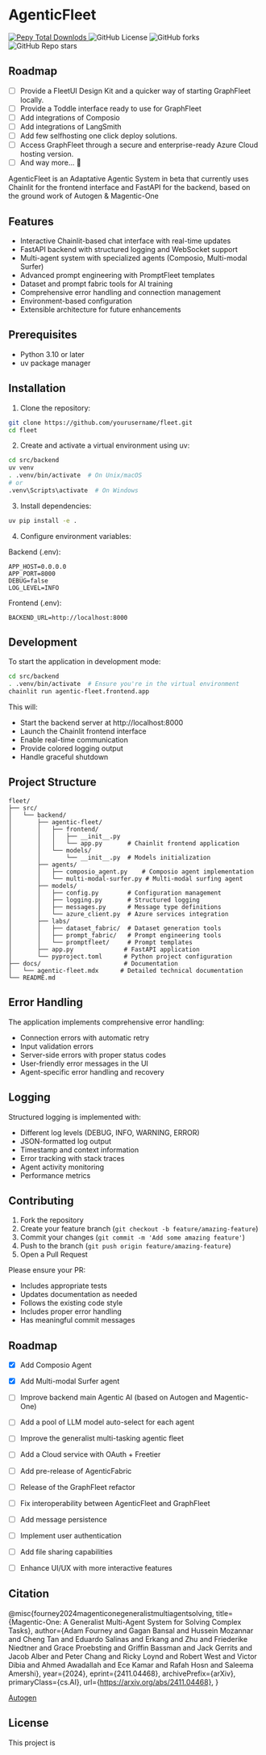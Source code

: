 # AgenticFleet
<div align="left">
<a href="https://pypi.org/project/agentic-fleet/">
   <img alt="Pepy Total Downlods" src="https://img.shields.io/pepy/dt/agentic-fleet">
   </a>
   <img alt="GitHub License" src="https://img.shields.io/github/license/qredence/agentic-fleet">
   <img alt="GitHub forks" src="https://img.shields.io/github/forks/qredence/agentic-fleet">
   <img alt="GitHub Repo stars" src="https://img.shields.io/github/stars/qredence/agentic-fleet">

</div>





## Roadmap

- [ ] Provide a FleetUI Design Kit and a quicker way of starting GraphFleet locally.
- [ ] Provide a Toddle interface ready to use for GraphFleet
- [ ] Add integrations of Composio
- [ ] Add integrations of LangSmith
- [ ] Add few selfhosting  one click deploy solutions.
- [ ] Access GraphFleet through a secure and enterprise-ready Azure Cloud hosting version.
- [ ] And way more... 👀

AgenticFleet is an Adaptative Agentic System in beta that currently  uses Chainlit for the frontend interface and FastAPI for the backend, based on the ground work of Autogen & Magentic-One

## Features

- Interactive Chainlit-based chat interface with real-time updates
- FastAPI backend with structured logging and WebSocket support
- Multi-agent system with specialized agents (Composio, Multi-modal Surfer)
- Advanced prompt engineering with PromptFleet templates
- Dataset and prompt fabric tools for AI training
- Comprehensive error handling and connection management
- Environment-based configuration
- Extensible architecture for future enhancements

## Prerequisites

- Python 3.10 or later
- uv package manager

## Installation

1. Clone the repository:
```bash
git clone https://github.com/yourusername/fleet.git
cd fleet
```

2. Create and activate a virtual environment using uv:
```bash
cd src/backend
uv venv
. .venv/bin/activate  # On Unix/macOS
# or
.venv\Scripts\activate  # On Windows
```

3. Install dependencies:
```bash
uv pip install -e .
```

4. Configure environment variables:

Backend (.env):
```env
APP_HOST=0.0.0.0
APP_PORT=8000
DEBUG=false
LOG_LEVEL=INFO
```

Frontend (.env):
```env
BACKEND_URL=http://localhost:8000
```

## Development

To start the application in development mode:

```bash
cd src/backend
. .venv/bin/activate  # Ensure you're in the virtual environment
chainlit run agentic-fleet.frontend.app
```

This will:
- Start the backend server at http://localhost:8000
- Launch the Chainlit frontend interface
- Enable real-time communication
- Provide colored logging output
- Handle graceful shutdown

## Project Structure

```
fleet/
├── src/
│   └── backend/
│       ├── agentic-fleet/
│       │   ├── frontend/
│       │   │   ├── __init__.py
│       │   │   └── app.py       # Chainlit frontend application
│       │   └── models/
│       │       └── __init__.py  # Models initialization
│       ├── agents/
│       │   ├── composio_agent.py    # Composio agent implementation
│       │   └── multi-modal-surfer.py # Multi-modal surfing agent
│       ├── models/
│       │   ├── config.py        # Configuration management
│       │   ├── logging.py       # Structured logging
│       │   ├── messages.py      # Message type definitions
│       │   └── azure_client.py  # Azure services integration
│       ├── labs/
│       │   ├── dataset_fabric/  # Dataset generation tools
│       │   ├── prompt_fabric/   # Prompt engineering tools
│       │   └── promptfleet/     # Prompt templates
│       ├── app.py              # FastAPI application
│       └── pyproject.toml      # Python project configuration
├── docs/                       # Documentation
│   └── agentic-fleet.mdx      # Detailed technical documentation
└── README.md
```

## Error Handling

The application implements comprehensive error handling:
- Connection errors with automatic retry
- Input validation errors
- Server-side errors with proper status codes
- User-friendly error messages in the UI
- Agent-specific error handling and recovery

## Logging

Structured logging is implemented with:
- Different log levels (DEBUG, INFO, WARNING, ERROR)
- JSON-formatted log output
- Timestamp and context information
- Error tracking with stack traces
- Agent activity monitoring
- Performance metrics

## Contributing

1. Fork the repository
2. Create your feature branch (`git checkout -b feature/amazing-feature`)
3. Commit your changes (`git commit -m 'Add some amazing feature'`)
4. Push to the branch (`git push origin feature/amazing-feature`)
5. Open a Pull Request

Please ensure your PR:
- Includes appropriate tests
- Updates documentation as needed
- Follows the existing code style
- Includes proper error handling
- Has meaningful commit messages

## Roadmap

- [x] Add Composio Agent
- [x] Add Multi-modal Surfer agent
- [ ] Improve backend main Agentic AI (based on Autogen and Magentic-One)
- [ ] Add a pool of LLM model auto-select for each agent
- [ ] Improve the generalist multi-tasking agentic fleet
- [ ] Add a Cloud service with OAuth + Freetier
- [ ] Add pre-release of AgenticFabric
- [ ] Release of the GraphFleet refactor
- [ ] Fix interoperability between AgenticFleet and GraphFleet
- [ ] Add message persistence
- [ ] Implement user authentication
- [ ] Add file sharing capabilities
- [ ] Enhance UI/UX with more interactive features


## Citation

@misc{fourney2024magenticonegeneralistmultiagentsolving,
      title={Magentic-One: A Generalist Multi-Agent System for Solving Complex Tasks},
      author={Adam Fourney and Gagan Bansal and Hussein Mozannar and Cheng Tan and Eduardo Salinas and Erkang and Zhu and Friederike Niedtner and Grace Proebsting and Griffin Bassman and Jack Gerrits and Jacob Alber and Peter Chang and Ricky Loynd and Robert West and Victor Dibia and Ahmed Awadallah and Ece Kamar and Rafah Hosn and Saleema Amershi},
      year={2024},
      eprint={2411.04468},
      archivePrefix={arXiv},
      primaryClass={cs.AI},
      url={https://arxiv.org/abs/2411.04468},
}

[Autogen](https://microsoft.github.io/autogen/0.4.0.dev13/index.html) 

## License

This project is 
